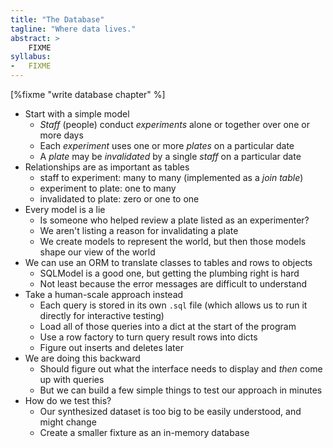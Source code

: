 ```yaml
---
title: "The Database"
tagline: "Where data lives."
abstract: >
    FIXME
syllabus:
-   FIXME
---
```


[%fixme "write database chapter" %]

-   Start with a simple model
    -   *Staff* (people) conduct *experiments* alone or together over one or more days
    -   Each *experiment* uses one or more *plates* on a particular date
    -   A *plate* may be *invalidated* by a single *staff* on a particular date
-   Relationships are as important as tables
    -   staff to experiment: many to many (implemented as a *join table*)
    -   experiment to plate: one to many
    -   invalidated to plate: zero or one to one
-   Every model is a lie
    -   Is someone who helped review a plate listed as an experimenter?
    -   We aren't listing a reason for invalidating a plate
    -   We create models to represent the world, but then those models shape our view of the world
-   We can use an ORM to translate classes to tables and rows to objects
    -   SQLModel is a good one, but getting the plumbing right is hard
    -   Not least because the error messages are difficult to understand
-   Take a human-scale approach instead
    -   Each query is stored in its own `.sql` file (which allows us to run it directly for interactive testing)
    -   Load all of those queries into a dict at the start of the program
    -   Use a row factory to turn query result rows into dicts
    -   Figure out inserts and deletes later
-   We are doing this backward
    -   Should figure out what the interface needs to display and *then* come up with queries
    -   But we can build a few simple things to test our approach in minutes
-   How do we test this?
    -   Our synthesized dataset is too big to be easily understood, and might change
    -   Create a smaller fixture as an in-memory database
